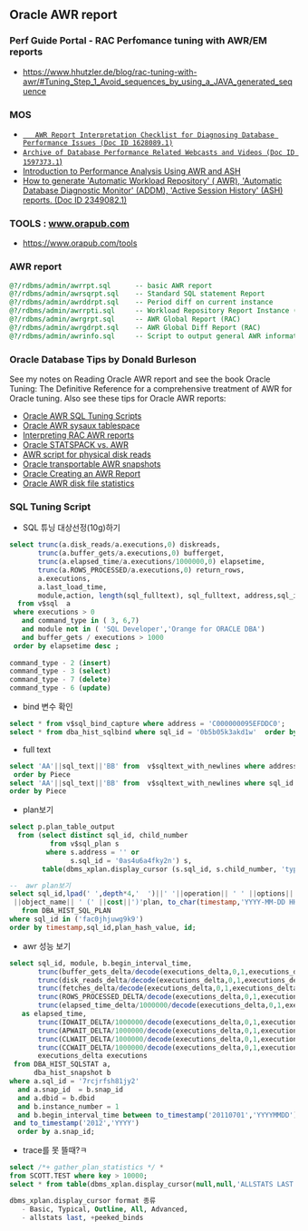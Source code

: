 ## Oracle AWR report
### Perf Guide Portal - RAC Perfomance tuning with AWR/EM reports
* https://www.hhutzler.de/blog/rac-tuning-with-awr/#Tuning_Step_1_Avoid_sequences_by_using_a_JAVA_generated_sequence

### MOS 
* [``	AWR Report Interpretation Checklist for Diagnosing Database Performance Issues (Doc ID 1628089.1)``](https://support.oracle.com/epmos/faces/DocumentDisplay?_afrLoop=253941980006798&id=1628089.1&displayIndex=5&_afrWindowMode=0&_adf.ctrl-state=hhpe3qlm4_166#aref_section31)
* [``Archive of Database Performance Related Webcasts and Videos (Doc ID 1597373.1``)](https://support.oracle.com/epmos/faces/DocumentDisplay?_afrLoop=254265968004134&parent=DOCUMENT&sourceId=1628089.1&id=1597373.1&_afrWindowMode=0&_adf.ctrl-state=hhpe3qlm4_264)
* [Introduction to Performance Analysis Using AWR and ASH](http://education.oracle.com/pls/web_prod-plq-dad/db_pages.getpage?page_id=721&get_params=streamId:21)
* [How to generate 'Automatic Workload Repository' ( AWR), 'Automatic Database Diagnostic Monitor' (ADDM), 'Active Session History' (ASH) reports. (Doc ID 2349082.1)](https://support.oracle.com/epmos/faces/DocumentDisplay?_afrLoop=253954498490732&id=2349082.1&displayIndex=10&_afrWindowMode=0&_adf.ctrl-state=hhpe3qlm4_215#aref_section21)
### TOOLS : www.orapub.com
* https://www.orapub.com/tools

### AWR report

```sql
@?/rdbms/admin/awrrpt.sql      -- basic AWR report
@?/rdbms/admin/awrsqrpt.sql    -- Standard SQL statement Report
@?/rdbms/admin/awrddrpt.sql    -- Period diff on current instance
@?/rdbms/admin/awrrpti.sql     -- Workload Repository Report Instance (RAC)
@?/rdbms/admin/awrgrpt.sql     -- AWR Global Report (RAC)
@?/rdbms/admin/awrgdrpt.sql    -- AWR Global Diff Report (RAC)
@?/rdbms/admin/awrinfo.sql     -- Script to output general AWR information
```

### Oracle Database Tips by Donald Burleson
See my notes on Reading Oracle AWR report and see the book Oracle Tuning: The Definitive Reference for a comprehensive treatment of AWR for Oracle tuning.  Also see these tips for Oracle AWR reports:

* [Oracle AWR SQL Tuning Scripts](http://www.dba-oracle.com/art_orafaq_awr_sql_tuning.htm)
* [Oracle AWR sysaux tablespace](http://www.fast-track.cc/t_awr_workload_sysaux_tablespaces.htm)
* [Interpreting RAC AWR reports](http://www.dba-oracle.com/t_rac_statspack_awr_report_tips.htm)
* [Oracle STATSPACK vs. AWR](http://www.fast-track.cc/t_statspack_awr.htm)
* [AWR script for physical disk reads](http://www.dba-oracle.com/art_orafaq_awr_disk_reads.htm)
* [Oracle transportable AWR snapshots](http://www.rampant-books.com/art_oracle_awr_transportable_snapshots.htm)
* [Oracle Creating an AWR Report](http://www.dba-oracle.com/oracle10g_tuning/t_oracle_creating_awr_report_awrrpt.htm)
* [Oracle AWR disk file statistics](http://www.praetoriate.com/t_awr_disk_file_statistics.htm)

### SQL Tuning Script
* SQL 튜닝 대상선정(10g)하기

```sql
select trunc(a.disk_reads/a.executions,0) diskreads,
       trunc(a.buffer_gets/a.executions,0) bufferget, 
       trunc(a.elapsed_time/a.executions/1000000,0) elapsetime,
       trunc(a.ROWS_PROCESSED/a.executions,0) return_rows,
       a.executions,
       a.last_load_time,
       module,action, length(sql_fulltext), sql_fulltext, address,sql_id,parsing_schema_name
  from v$sql  a 
 where executions > 0
   and command_type in ( 3, 6,7)
   and module not in ( 'SQL Developer','Orange for ORACLE DBA')
   and buffer_gets / executions > 1000
 order by elapsetime desc ;
  
command_type - 2 (insert)
command_type - 3 (select)
command_type - 7 (delete)
command_type - 6 (update)

```

* bind 변수 확인
```sql
select * from v$sql_bind_capture where address = 'C000000095EFDDC0';
select * from dba_hist_sqlbind where sql_id = '0b5b05k3akd1w'  order by snap_id desc, position;

```
* full text

```sql
select 'AA'||sql_text||'BB' from  v$sqltext_with_newlines where address = 'C000000095EFDDC0'
 order by Piece
select 'AA'||sql_text||'BB' from  v$sqltext_with_newlines where sql_id = 'gzcf51wp0pqxt' 
order by Piece
```

* plan보기

```sql
select p.plan_table_output
  from (select distinct sql_id, child_number
          from v$sql_plan s
         where s.address = '' or 
               s.sql_id = '0as4u6a4fky2n') s,
        table(dbms_xplan.display_cursor (s.sql_id, s.child_number, 'typical')) p;

--  awr plan보기
select sql_id,lpad(' ',depth*4,'  ')||' '||operation|| ' ' ||options|| ' '
 ||object_name|| ' (' ||cost||')'plan, to_char(timestamp,'YYYY-MM-DD HH24:MI:SS') as "date"
   from DBA_HIST_SQL_PLAN 
where sql_id in ('fac0jhjuwg9k9') 
order by timestamp,sql_id,plan_hash_value, id;

```

* awr 성능 보기

```sql
select sql_id, module, b.begin_interval_time,
       trunc(buffer_gets_delta/decode(executions_delta,0,1,executions_delta)) buffer_gets,
       trunc(disk_reads_delta/decode(executions_delta,0,1,executions_delta)) disk_reads,
       trunc(fetches_delta/decode(executions_delta,0,1,executions_delta)) fetchs,
       trunc(ROWS_PROCESSED_DELTA/decode(executions_delta,0,1,executions_delta)) ROWS_PROCESSED,
       trunc(elapsed_time_delta/1000000/decode(executions_delta,0,1,executions_delta)) 
   as elapsed_time,
       trunc(IOWAIT_DELTA/1000000/decode(executions_delta,0,1,executions_delta)) IOWAIT,
       trunc(APWAIT_DELTA/1000000/decode(executions_delta,0,1,executions_delta)) APWAIT,
       trunc(CLWAIT_DELTA/1000000/decode(executions_delta,0,1,executions_delta)) CLWAIT,
       trunc(CCWAIT_DELTA/1000000/decode(executions_delta,0,1,executions_delta)) CCWAIT,
       executions_delta executions
 from DBA_HIST_SQLSTAT a, 
      dba_hist_snapshot b
where a.sql_id = '7rcjrfsh81jy2'
  and a.snap_id  = b.snap_id
  and a.dbid = b.dbid
  and b.instance_number = 1
  and b.begin_interval_time between to_timestamp('20110701','YYYYMMDD')
 and to_timestamp('2012','YYYY')
  order by a.snap_id;
```
* trace를 못 뜰때?ㅋ 

```sql
select /*+ gather_plan_statistics */ * 
from SCOTT.TEST where key > 10000;
select * from table(dbms_xplan.display_cursor(null,null,'ALLSTATS LAST'));

dbms_xplan.display_cursor format 종류
   - Basic, Typical, Outline, All, Advanced, 
   - allstats last, +peeked_binds
 ```
   
